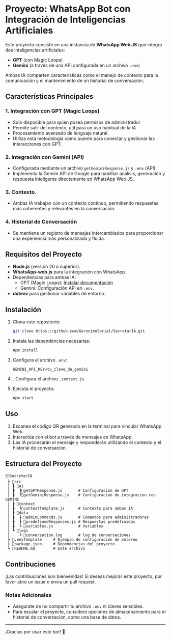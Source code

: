 # Proyecto: WhatsApp Bot con Integración de Inteligencias Artificiales

Este proyecto consiste en una instancia de **WhatsApp Web JS** que integra dos inteligencias artificiales:
- **GPT** (con Magic Loops)
- **Gemini** (a través de una API configurada en un archivo `.env`)

Ambas IA comparten características como el manejo de contexto para la comunicación y el mantenimiento de un historial de conversación.

## Características Principales

### 1. Integración con GPT (Magic Loops)
- Solo disponible para quien posea permisos de administrador
- Permite salir del contexto, util para un uso habitual de la IA
- Procesamiento avanzado de lenguaje natural.
- Utiliza esta metodología como puente para conectar y gestionar las interacciones con GPT.

### 2. Integración con Gemini (API)
- Configurada mediante un archivo `getGeminiResponse.js` y `.env` (API) 
- Implementa la Gemini API de Google para habilitar análisis, generación y respuesta inteligente directamente en WhatsApp Web JS.

### 3. Contexto.
- Ambas IA trabajan con un contexto continuo, permitiendo respuestas más coherentes y relevantes en la conversación.

### 4. Historial de Conversación
- Se mantiene un registro de mensajes intercambiados para proporcionar una experiencia más personalizada y fluida.

## Requisitos del Proyecto

- **Node.js** (versión 20 o superior).
- **WhatsApp-web.js** para la integración con WhatsApp.
- Dependencias para ambas IA:
  - GPT (Magic Loops): [Instalar documentación](https://magicloops.example)
  - Gemini: Configuración API en `.env`.
- **dotenv** para gestionar variables de entorno.

## Instalación

1. Clona este repositorio:
   ```bash
   git clone https://github.com/GeronimoSerial/SecretarIA.git
   ```

2. Instala las dependencias necesarias:
   ```bash
   npm install
   ```

3. Configura el archivo `.env`:
   ```env
   GEMINI_API_KEY=tu_clave_de_gemini
   ```
4.
   . Configura el archivo `.context.js`


5. Ejecuta el proyecto:
   ```bash
   npm start
   ```

## Uso

1. Escanea el código QR generado en la terminal para vincular WhatsApp Web.
2. Interactúa con el bot a través de mensajes en WhatsApp.
3. Las IA procesarán el mensaje y responderán utilizando el contexto y el historial de conversación.

## Estructura del Proyecto

```plaintext
📦SecretarIA
 ┣ 📂src
 ┃ ┣ 📂ai
 ┃ ┣  ┣📜getGPTResponse.js       # Configuración de GPT
 ┃ ┣  ┗📜getGeminiResponse.js    # Configuracion de integracion con GEMINI
 ┃ ┣ 📂context   
 ┃ ┣  ┗📜contextTemplate.js      # Contexto para ambas IA
 ┃ ┣ 📂data   
 ┃ ┣  ┣ 📜adminCommands.js       # Comandos para administradores 
 ┃ ┣  ┣ 📜predefinedResponses.js # Respuestas predefinidas
 ┃ ┣  ┗ 📜variables.js           # Variables
 ┃ ┗ 📂logs
 ┃    ┗ 📜conversation.log       # log de conversaciones      
 ┣ 📜.envTemplate     # Ejemplo de configuración de entorno
 ┣ 📜package.json     # Dependencias del proyecto
 ┗ 📜README.md        # Este archivo
```

## Contribuciones

¡Las contribuciones son bienvenidas! Si deseas mejorar este proyecto, por favor abre un issue o envía un pull request.


### Notas Adicionales
- Asegúrate de no compartir tu archivo `.env` ni claves sensibles.
- Para escalar el proyecto, considero opciones de almacenamiento para el historial de conversación, como una base de datos.

---

¡Gracias por usar este bot! 🚀
